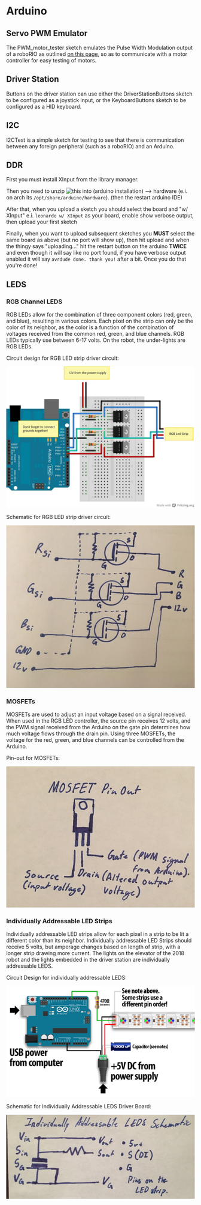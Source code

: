 # Arduino

## Servo PWM Emulator

The PWM_motor_tester sketch emulates the Pulse Width Modulation output of a roboRIO as outlined [on this page](https://wpilib.screenstepslive.com/s/currentCS/m/java/l/599702-driving-motors-with-speed-controller-objects-victors-talons-and-jaguars), so as to communicate with a motor controller for easy testing of motors.

## Driver Station

Buttons on the driver station can use either the DriverStationButtons sketch to be configured as a joystick input, or the KeyboardButtons sketch to be configured as a HID keyboard.

## I2C

I2CTest is a simple sketch for testing to see that there is communication between any foreign peripheral (such as a roboRIO) and an Arduino.

## DDR

First you must install XInput from the library manager.

Then you need to unzip ![this](https://github.com/dmadison/ArduinoXInput_AVR/releases/tag/v1.0.0) into (arduino installation) --> hardware (e.i. on arch its `/opt/share/arduino/hardware`). (then the restart arduino IDE)

After that, when you upload a sketch you should select the board and "w/ XInput" e.i. `leonardo w/ XInput` as your board, enable show verbose output, then upload your first sketch

Finally, when you want to upload subsequent sketches you **MUST** select the same board as above (but no port will show up), then hit upload and when the thingy says "uploading..." hit the restart button on the arduino **TWICE** and even though it will say like no port found, if you have verbose output enabled it will say `avrdude done. thank you!` after a bit. Once you do that you're done!

## LEDS

### RGB Channel LEDS

RGB LEDs allow for the combination of three component colors (red, green, and blue), resulting in various colors. Each pixel on the strip can only be the color of its neighbor, as the color is a function of the combination of voltages received from the common red, green, and blue channels. RGB LEDs typically use between 6-17 volts. On the robot, the under-lights are RGB LEDs.

Circuit design for RGB LED strip driver circuit:

![RGB LED Driver Breadboard Diagram](https://github.com/Team5587/Arduino/blob/master/images/RGB%20Fritzing%20Diagram.png)

Schematic for RGB LED strip driver circuit:

![RGB LED Driver Schematic](https://github.com/Team5587/Arduino/blob/master/images/RGB%20Schematic.JPG)

### MOSFETs

MOSFETs are used to adjust an input voltage based on a signal received. When used in the RGB LED controller, the source pin receives 12 volts, and the PWM signal received from the Arduino on the gate pin determines how much voltage flows through the drain pin. Using three MOSFETs, the voltage for the red, green, and blue channels can be controlled from the Arduino.

Pin-out for MOSFETs:

![MOSFET Pin-out Diagram](https://github.com/Team5587/Arduino/blob/master/images/MOSFET.JPG)

### Individually Addressable LED Strips

Individually addressable LED strips allow for each pixel in a strip to be lit a different color than its neighbor. Individually addressable LED Strips should receive 5 volts, but amperage changes based on length of strip, with a longer strip drawing more current. The lights on the elevator of the 2018 robot and the lights embedded in the driver station are individually addressable LEDS.

Circuit Design for individually addressable LEDS:

![Individually Addressable LED Schematic](https://github.com/Team5587/Arduino/blob/master/images/Individually%20Addressable%20LED%20Fritzing.png)

Schematic for Individually Addressable LEDS Driver Board:

![Individually Addressable LED Driver Schematic](https://github.com/Team5587/Arduino/blob/master/images/Individually%20Addressable%20LED%20Schematic.JPG)
